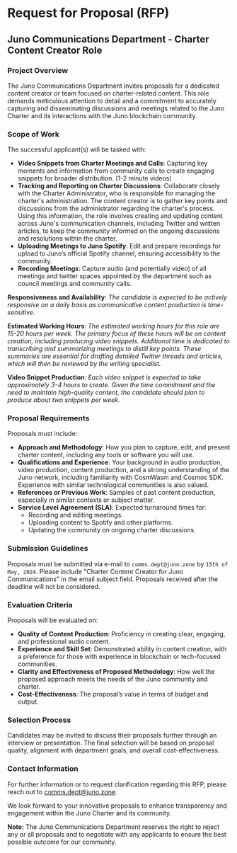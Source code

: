 # Request for Proposal (RFP)
## Juno Communications Department - Charter Content Creator Role

### Project Overview
The Juno Communications Department invites proposals for a dedicated content creator or team focused on charter-related content. This role demands meticulous attention to detail and a commitment to accurately capturing and disseminating discussions and meetings related to the Juno Charter and its interactions with the Juno blockchain community.

### Scope of Work
The successful applicant(s) will be tasked with:


- **Video Snippets from Charter Meetings and Calls**: Capturing key moments and information from community calls to create engaging snippets for broader distribution. (1-2 minute videos)
- **Tracking and Reporting on Charter Discussions**: Collaborate closely with the Charter Administrator, who is responsible for managing the charter's administration. The content creator is to gather key points and discussions from the administrator regarding the charter's process. Using this information, the role involves creating and updating content across Juno's communication channels, including Twitter and written articles, to keep the community informed on the ongoing discussions and resolutions within the charter.
- **Uploading Meetings to Juno Spotify**: Edit and prepare recordings for upload to Juno’s official Spotify channel, ensuring accessibility to the community.
- **Recording Meetings**: Capture audio (and potentially video) of all meetings and twitter spaces appointed by the department such as council meetings and community calls.

**Responsiveness and Availability**:
*The candidate is expected to be actively responsive on a daily basis as communicative content production is time-sensitive.*

**Estimated Working Hours**:
*The estimated working hours for this role are 15-20 hours per week. The primary focus of these hours will be on content creation, including producing video snippets. Additional time is dedicated to transcribing and summarizing meetings to distill key points. These summaries are essential for drafting detailed Twitter threads and articles, which will then be reviewed by the writing specialist.*

**Video Snippet Production**:
*Each video snippet is expected to take approximately 3-4 hours to create. Given the time commitment and the need to maintain high-quality content, the candidate should plan to produce about two snippets per week.*


### Proposal Requirements
Proposals must include:

- **Approach and Methodology**: How you plan to capture, edit, and present charter content, including any tools or software you will use.
- **Qualifications and Experience**: Your background in audio production, video production, content production, and a strong understanding of the Juno network, including familiarity with CosmWasm and Cosmos SDK. Experience with similar technological communities is also valued.
- **References or Previous Work**: Samples of past content production, especially in similar contexts or subject matter.
- **Service Level Agreement (SLA)**: Expected turnaround times for:
  - Recording and editing meetings.
  - Uploading content to Spotify and other platforms.
  - Updating the community on ongoing charter discussions.



### Submission Guidelines
Proposals must be submitted via e-mail to `comms.dept@juno.zone` by `15th of May, 2024`. Please include "Charter Content Creator for Juno Communications" in the email subject field. Proposals received after the deadline will not be considered.

### Evaluation Criteria
Proposals will be evaluated on:

- **Quality of Content Production**: Proficiency in creating clear, engaging, and professional audio content.
- **Experience and Skill Set**: Demonstrated ability in content creation, with a preference for those with experience in blockchain or tech-focused communities.
- **Clarity and Effectiveness of Proposed Methodology**: How well the proposed approach meets the needs of the Juno community and charter.
- **Cost-Effectiveness**: The proposal’s value in terms of budget and output.

### Selection Process
Candidates may be invited to discuss their proposals further through an interview or presentation. The final selection will be based on proposal quality, alignment with department goals, and overall cost-effectiveness.

### Contact Information
For further information or to request clarification regarding this RFP, please reach out to comms.dept@juno.zone.

We look forward to your innovative proposals to enhance transparency and engagement within the Juno Charter and its community.

**Note:** The Juno Communications Department reserves the right to reject any or all proposals and to negotiate with any applicants to ensure the best possible outcome for our community.